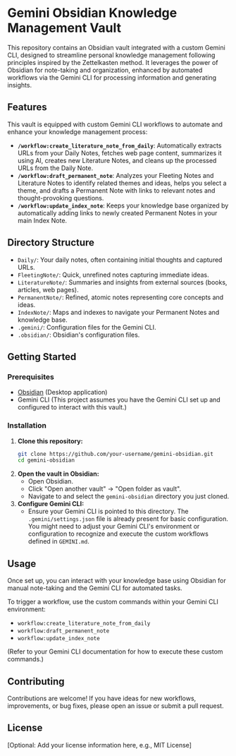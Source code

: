 # Gemini Obsidian Knowledge Management Vault

This repository contains an Obsidian vault integrated with a custom Gemini CLI, designed to streamline personal knowledge management following principles inspired by the Zettelkasten method. It leverages the power of Obsidian for note-taking and organization, enhanced by automated workflows via the Gemini CLI for processing information and generating insights.

## Features

This vault is equipped with custom Gemini CLI workflows to automate and enhance your knowledge management process:

-   **`/workflow:create_literature_note_from_daily`**: Automatically extracts URLs from your Daily Notes, fetches web page content, summarizes it using AI, creates new Literature Notes, and cleans up the processed URLs from the Daily Note.
-   **`/workflow:draft_permanent_note`**: Analyzes your Fleeting Notes and Literature Notes to identify related themes and ideas, helps you select a theme, and drafts a Permanent Note with links to relevant notes and thought-provoking questions.
-   **`/workflow:update_index_note`**: Keeps your knowledge base organized by automatically adding links to newly created Permanent Notes in your main Index Note.

## Directory Structure

-   `Daily/`: Your daily notes, often containing initial thoughts and captured URLs.
-   `FleetingNote/`: Quick, unrefined notes capturing immediate ideas.
-   `LiteratureNote/`: Summaries and insights from external sources (books, articles, web pages).
-   `PermanentNote/`: Refined, atomic notes representing core concepts and ideas.
-   `IndexNote/`: Maps and indexes to navigate your Permanent Notes and knowledge base.
-   `.gemini/`: Configuration files for the Gemini CLI.
-   `.obsidian/`: Obsidian's configuration files.

## Getting Started

### Prerequisites

-   [Obsidian](https://obsidian.md/) (Desktop application)
-   Gemini CLI (This project assumes you have the Gemini CLI set up and configured to interact with this vault.)

### Installation

1.  **Clone this repository:**
    ```bash
    git clone https://github.com/your-username/gemini-obsidian.git
    cd gemini-obsidian
    ```
2.  **Open the vault in Obsidian:**
    -   Open Obsidian.
    -   Click "Open another vault" -> "Open folder as vault".
    -   Navigate to and select the `gemini-obsidian` directory you just cloned.
3.  **Configure Gemini CLI:**
    -   Ensure your Gemini CLI is pointed to this directory. The `.gemini/settings.json` file is already present for basic configuration. You might need to adjust your Gemini CLI's environment or configuration to recognize and execute the custom workflows defined in `GEMINI.md`.

## Usage

Once set up, you can interact with your knowledge base using Obsidian for manual note-taking and the Gemini CLI for automated tasks.

To trigger a workflow, use the custom commands within your Gemini CLI environment:

-   `workflow:create_literature_note_from_daily`
-   `workflow:draft_permanent_note`
-   `workflow:update_index_note`

(Refer to your Gemini CLI documentation for how to execute these custom commands.)

## Contributing

Contributions are welcome! If you have ideas for new workflows, improvements, or bug fixes, please open an issue or submit a pull request.

## License

[Optional: Add your license information here, e.g., MIT License]
